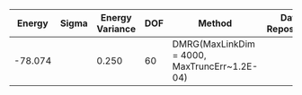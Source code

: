 | Energy   | Sigma | Energy Variance | DOF | Method                                                       | Data Repository                  |
|----------|-------|-----------------|-----|--------------------------------------------------------------|----------------------------------|
|-78.074 |       | 0.250         | 60 | DMRG(MaxLinkDim = 4000, MaxTruncErr~1.2E-04) |   

